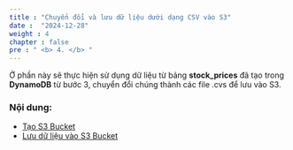```yaml
---
title : "Chuyển đổi và lưu dữ liệu dưới dạng CSV vào S3"
date :  "2024-12-28"
weight : 4 
chapter : false
pre : " <b> 4. </b> "
---
```


Ở phần này sẽ thực hiện sử dụng dữ liệu từ bảng **stock_prices** đã tạo trong **DynamoDB** từ bước 3, chuyển đổi chúng thành các file .cvs để lưu vào S3.

### Nội dung:

  - [Tạo S3 Bucket](./4.1-updateiamrole/)
  - [Lưu dữ liệu vào S3 Bucket](./4.2-creates3bucket/)
